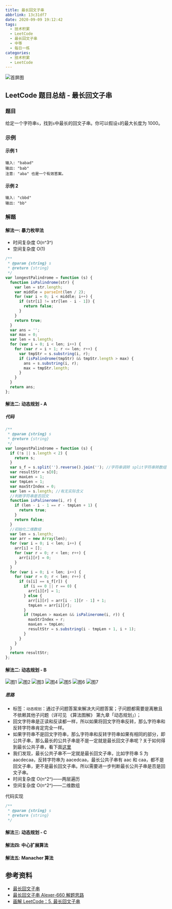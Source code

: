```yaml
---
title: 最长回文子串
abbrlink: 13c31df7
date: 2020-09-09 19:12:42
tags:
  - 技术积累
  - LeetCode
  - 最长回文子串
  - 中等
  - 每日一练
categories:
  - 技术积累
  - LeetCode
---
```


![首屏图](https://s1.ax1x.com/2020/09/09/w3v1nH.jpg)

<!-- more -->

## LeetCode 题目总结 - 最长回文子串

### 题目

给定一个字符串`s`，找到`s`中最长的回文子串。你可以假设`s`的最大长度为 1000。

### 示例

#### 示例 1

```text
输入: "babad"
输出: "bab"
注意: "aba" 也是一个有效答案。
```

#### 示例 2

```text
输入: "cbbd"
输出: "bb"
```

### 解题

#### 解法一: 暴力枚举法

- 时间复杂度 O(n^3^)
- 空间复杂度 O(1)

```js
/**
 * @param {string} s
 * @return {string}
 */
var longestPalindrome = function (s) {
  function isPalindrome(str) {
    var len = str.length;
    var middle = parseInt(len / 2);
    for (var i = 0; i < middle; i++) {
      if (str[i] != str[len - i - 1]) {
        return false;
      }
    }
    return true;
  }
  var ans = '';
  var max = 0;
  var len = s.length;
  for (var i = 0; i < len; i++) {
    for (var r = i + 1; r <= len; r++) {
      var tmpStr = s.substring(i, r);
      if (isPalindrome(tmpStr) && tmpStr.length > max) {
        ans = s.substring(i, r);
        max = tmpStr.length;
      }
    }
  }
  return ans;
};
```

#### 解法二: 动态规划 - A

##### 代码

```js
/**
 * @param {string} s
 * @return {string}
 */
var longestPalindrome = function (s) {
  if (!s || s.length < 2) {
    return s;
  }
  var s_f = s.split('').reverse().join(''); //字符串调转 split字符串转数组 reverse数组顺序调转 join数组拼接字符串
  var resultStr = s[0];
  var maxLen = 1;
  var tmpLen = 1;
  var maxStrIndex = 0;
  var len = s.length; //有无实际含义
  //判断字符串是否回文
  function isPalinerome(i, r) {
    if (len - i - 1 == r - tmpLen + 1) {
      return true;
    }
    return false;
  }
  //初始化二维数组
  var len = s.length;
  var arr = new Array(len);
  for (var i = 0; i < len; i++) {
    arr[i] = [];
    for (var r = 0; r < len; r++) {
      arr[i][r] = 0;
    }
  }
  for (var i = 0; i < len; i++) {
    for (var r = 0; r < len; r++) {
      if (s[i] == s_f[r]) {
        if (i == 0 || r == 0) {
          arr[i][r] = 1;
        } else {
          arr[i][r] = arr[i - 1][r - 1] + 1;
          tmpLen = arr[i][r];
        }
        if (tmpLen > maxLen && isPalinerome(i, r)) {
          maxStrIndex = r;
          maxLen = tmpLen;
          resultStr = s.substring(i - tmpLen + 1, i + 1);
        }
      }
    }
  }
  return resultStr;
};
```

#### 解法二: 动态规划 - B

![图1](https://s1.ax1x.com/2020/09/09/w8iiwD.png)
![图2](https://s1.ax1x.com/2020/09/09/w8iFTe.png)
![图3](https://s1.ax1x.com/2020/09/09/w8iPeO.png)
![图4](https://s1.ax1x.com/2020/09/09/w8iAFH.png)
![图5](https://s1.ax1x.com/2020/09/09/w8i9OK.png)
![图6](https://s1.ax1x.com/2020/09/09/w8iEYd.png)
![图7](https://s1.ax1x.com/2020/09/09/w8iVfA.png)

##### 思路

- 标签：`动态规划`：通过子问题答案来解决大问题答案；子问题都需要是离散且不依赖其他子问题（详可见 《算法图解》 第九章「动态规划」）；
- 回文字符串是正读和反读都一样，所以如果将回文字符串反转，那么字符串和反转字符串肯定完全一样。
- 如果字符串不是回文字符串，那么字符串和反转字符串如果有相同的部分，即公共子串，那么最长的公共子串是不是一定就是最长回文子串呢？关于如何得到最长公共子串，看下面[这里](如何获取最长公共子串)
- 我们发现，最长公共子串不一定就是最长回文子串，比如字符串 S 为 aacdecaa，反转字符串为 aacedcaa，最长公共子串有 aac 和 caa，都不是回文子串，更不是最长回文子串。所以需要进一步判断最长公共子串是否是回文子串。
- 时间复杂度 O(n^2^)——两层遍历
- 空间复杂度 O(n^2^)——二维数组

代码实现

```js
/**
 * @param {string} s
 * @return {string}
 */
```

#### 解法三: 动态规划 - C

#### 解法四: 中心扩展算法

#### 解法五: Manacher 算法

## 参考资料

- [最长回文子串](https://leetcode-cn.com/problems/longest-palindromic-substring/)
- [最长回文子串 Alexer-660 解题思路](https://leetcode-cn.com/problems/longest-palindromic-substring/solution/5-zui-chang-hui-wen-zi-chuan-by-alexer-660/)
- [画解 LeetCode：5. 最长回文子串](https://leetcode-cn.com/problems/longest-palindromic-substring/solution/hua-jie-suan-fa-5-zui-chang-hui-wen-zi-chuan-by-de/)
